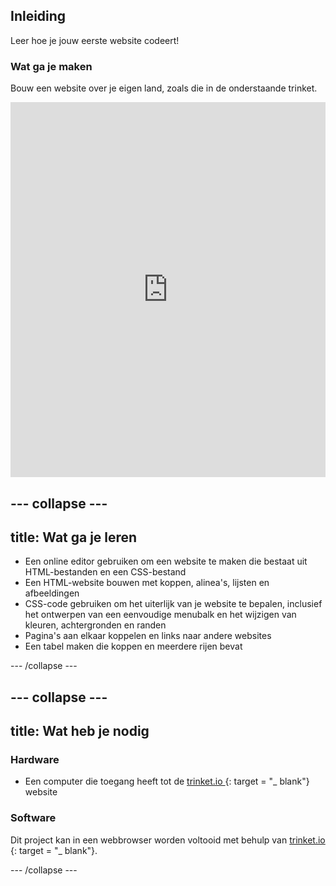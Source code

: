 ## Inleiding

Leer hoe je jouw eerste website codeert!

### Wat ga je maken

Bouw een website over je eigen land, zoals die in de onderstaande trinket.

<div class="scratch-preview">
  <iframe src="https://trinket.io/embed/html/8d5e6e8aad" width="100%" height="600" frameborder="0" marginwidth="0" marginheight="0" allowfullscreen></iframe>
</div>

## \--- collapse \---

## title: Wat ga je leren

+ Een online editor gebruiken om een ​​website te maken die bestaat uit HTML-bestanden en een CSS-bestand
+ Een HTML-website bouwen met koppen, alinea's, lijsten en afbeeldingen
+ CSS-code gebruiken om het uiterlijk van je website te bepalen, inclusief het ontwerpen van een eenvoudige menubalk en het wijzigen van kleuren, achtergronden en randen
+ Pagina's aan elkaar koppelen en links naar andere websites
+ Een tabel maken die koppen en meerdere rijen bevat

\--- /collapse \---

## \--- collapse \---

## title: Wat heb je nodig

### Hardware

+ Een computer die toegang heeft tot de [ trinket.io ](https://trinket.io) {: target = "_ blank"} website

### Software

Dit project kan in een webbrowser worden voltooid met behulp van [ trinket.io ](https://trinket.io) {: target = "_ blank"}.

\--- /collapse \---